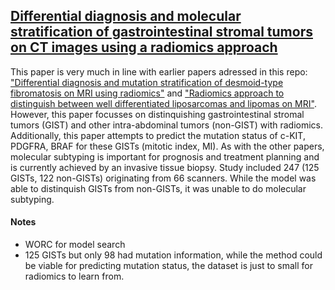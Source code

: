 ## [Differential diagnosis and molecular stratification of gastrointestinal stromal tumors on CT images using a radiomics approach](https://arxiv.org/abs/2010.06824)

This paper is very much in line with earlier papers adressed in this repo: ["Differential diagnosis and mutation stratification of desmoid-type fibromatosis on MRI using radiomics"](https://github.com/Douwe-Spaanderman/Radiomics-papernotes/blob/main/notes/Differential_diagnosis_and_mutation_stratification_of_desmoid_type_fibromatosis_on_MRI_using_radiomics.md) and ["Radiomics approach to distinguish between well differentiated liposarcomas and lipomas on MRI"](https://github.com/Douwe-Spaanderman/Radiomics-papernotes/blob/main/notes/Radiomics_approach_to_distinquish_between_well_diiferentiated_liposarcomas_and_lipomas_on_MRI.md). However, this paper focusses on distinquishing gastrointestinal stromal tumors (GIST) and other intra-abdominal tumors (non-GIST) with radiomics. Additionally, this paper attempts to predict the mutation status of c-KIT, PDGFRA, BRAF for these GISTs (mitotic index, MI). As with the other papers, molecular subtyping is important for prognosis and treatment planning and is currently achieved by an invasive tissue biopsy. Study included 247 (125 GISTs, 122 non-GISTs) originating from 66 scanners. While the model was able to distinquish GISTs from non-GISTs, it was unable to do molecular subtyping. 

#### Notes

- WORC for model search
- 125 GISTs but only 98 had mutation information, while the method could be viable for predicting mutation status, the dataset is just to small for radiomics to learn from. 